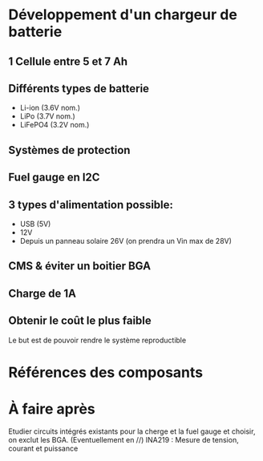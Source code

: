 # Développement d'un chargeur de batterie

## 1 Cellule entre 5 et 7 Ah

## Différents types de batterie 
- Li-ion (3.6V nom.)
- LiPo (3.7V nom.)
- LiFePO4 (3.2V nom.)

## Systèmes de protection

## Fuel gauge en I2C

## 3 types d'alimentation possible:
- USB (5V)
- 12V
- Depuis un panneau solaire 26V (on prendra un Vin max de 28V)

## CMS & éviter un boitier BGA

## Charge de 1A


## Obtenir le coût le plus faible
Le but est de pouvoir rendre le système reproductible 

# Références des composants

# À faire après 

Etudier circuits intégrés existants pour la cherge et la fuel gauge et choisir, on exclut les BGA.
(Eventuellement en //)
INA219 : Mesure de tension, courant et puissance

